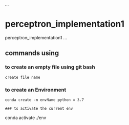 ...
# perceptron_implementation1
perceptron_implementation1
...

## commands using
### to create an empty file using git bash 

```
create file name
```
### to create an Environment 

```
conda create -n envName python = 3.7
```

```
### to activate the current env

```
conda activate ./env
```